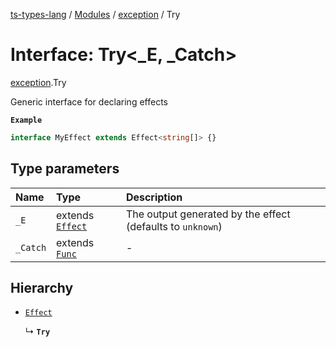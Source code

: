 [ts-types-lang](../README.md) / [Modules](../modules.md) / [exception](../modules/exception.md) / Try

# Interface: Try<_E, _Catch\>

[exception](../modules/exception.md).Try

Generic interface for declaring effects

**`Example`**

```ts
interface MyEffect extends Effect<string[]> {}
```

## Type parameters

| Name | Type | Description |
| :------ | :------ | :------ |
| `_E` | extends [`Effect`](effect.Effect.md) | The output generated by the effect (defaults to `unknown`) |
| `_Catch` | extends [`Func`](../modules/effect.md#func) | - |

## Hierarchy

- [`Effect`](effect.Effect.md)

  ↳ **`Try`**
